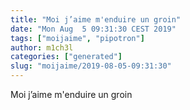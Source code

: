 ```yaml
---
title: "Moi j’aime m'enduire un groin"
date: "Mon Aug  5 09:31:30 CEST 2019"
tags: ["moijaime", "pipotron"]
author: m1ch3l
categories: ["generated"]
slug: "moijaime/2019-08-05-09:31:30"
---
```


Moi j’aime m'enduire un groin
